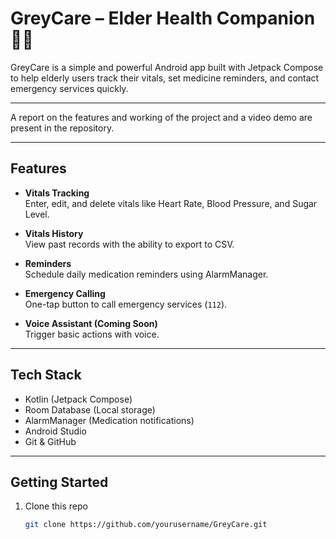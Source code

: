 # GreyCare – Elder Health Companion 👵👴

GreyCare is a simple and powerful Android app built with Jetpack Compose to help elderly users track their vitals, set medicine reminders, and contact emergency services quickly.

---

A report on the features and working of the project and a video demo are present in the repository.

---
##  Features

-  **Vitals Tracking**  
  Enter, edit, and delete vitals like Heart Rate, Blood Pressure, and Sugar Level.

-  **Vitals History**  
  View past records with the ability to export to CSV.

-  **Reminders**  
  Schedule daily medication reminders using AlarmManager.

-  **Emergency Calling**  
  One-tap button to call emergency services (`112`).

-  **Voice Assistant (Coming Soon)**  
  Trigger basic actions with voice.

---

##  Tech Stack

- Kotlin (Jetpack Compose)
- Room Database (Local storage)
- AlarmManager (Medication notifications)
- Android Studio
- Git & GitHub

---



##  Getting Started

1. Clone this repo  
   ```bash
   git clone https://github.com/yourusername/GreyCare.git
